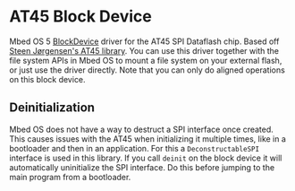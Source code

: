 # AT45 Block Device

Mbed OS 5 [BlockDevice](https://os.mbed.com/docs/latest/reference/blockdevice.html) driver for the AT45 SPI Dataflash chip. Based off [Steen Jørgensen's AT45 library](https://os.mbed.com/users/stjo2809/code/AT45/). You can use this driver together with the file system APIs in Mbed OS to mount a file system on your external flash, or just use the driver directly. Note that you can only do aligned operations on this block device.

## Deinitialization

Mbed OS does not have a way to destruct a SPI interface once created. This causes issues with the AT45 when initializing it multiple times, like in a bootloader and then in an application. For this a `DeconstructableSPI` interface is used in this library. If you call `deinit` on the block device it will automatically uninitialize the SPI interface. Do this before jumping to the main program from a bootloader.
